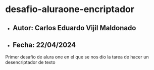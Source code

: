 # desafio-aluraone-encriptador
<ul>
  <li>
    <h2>
        Autor: Carlos Eduardo Vijil Maldonado
    </h2>
  </li>
  <li>
    <h2>
        Fecha: 22/04/2024
    </h2>
  </li>
</ul>
Primer desafio de alura one en el que se nos dio la tarea de hacer un desencriptador de texto
